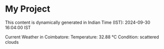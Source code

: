 # My Project

This content is dynamically generated in Indian Time (IST): 2024-09-30 16:04:00 IST


Current Weather in Coimbatore:
Temperature: 32.88 °C
Condition: scattered clouds
